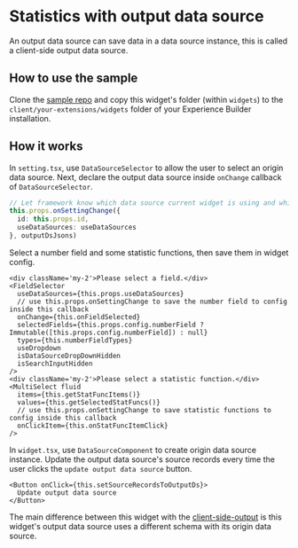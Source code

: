 # Statistics with output data source

An output data source can save data in a data source instance, this is called a client-side output data source.

## How to use the sample

Clone the [sample repo](https://github.com/esri/arcgis-experience-builder-sdk-resources) and copy this widget's folder (within `widgets`) to the `client/your-extensions/widgets` folder of your Experience Builder installation.

## How it works

In `setting.tsx`, use `DataSourceSelector` to allow the user to select an origin data source. Next, declare the output data source inside `onChange` callback of `DataSourceSelector`.

```ts
// Let framework know which data source current widget is using and which data source current widget is the output.
this.props.onSettingChange({
  id: this.props.id,
  useDataSources: useDataSources
}, outputDsJsons)
```

Select a number field and some statistic functions, then save them in widget config.

```tsx
<div className='my-2'>Please select a field.</div>
<FieldSelector
  useDataSources={this.props.useDataSources}
  // use this.props.onSettingChange to save the number field to config inside this callback
  onChange={this.onFieldSelected}
  selectedFields={this.props.config.numberField ? Immutable([this.props.config.numberField]) : null}
  types={this.numberFieldTypes}
  useDropdown
  isDataSourceDropDownHidden
  isSearchInputHidden
/>
<div className='my-2'>Please select a statistic function.</div>
<MultiSelect fluid
  items={this.getStatFuncItems()}
  values={this.getSelectedStatFuncs()}
  // use this.props.onSettingChange to save statistic functions to config inside this callback
  onClickItem={this.onStatFuncItemClick}
/>
```

In `widget.tsx`, use `DataSourceComponent` to create origin data source instance. Update the output data source's source records every time the user clicks the `update output data source` button.

```tsx
<Button onClick={this.setSourceRecordsToOutputDs}>
  Update output data source
</Button>
```
The main difference between this widget with the [client-side-output](client-side-output) is this widget's output data source uses a different schema with its origin data source.
